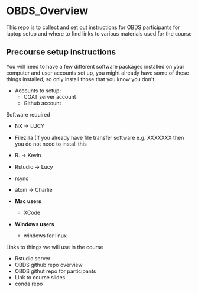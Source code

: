 # OBDS_Overview
This repo is to collect and set out instructions for OBDS participants for laptop setup and where to find links to various materials used for the course


## Precourse setup instructions 

You will need to have a few different software packages installed on your computer and user accounts set up, you might already have some of these things installed, so only install those that you know you don't. 

- Accounts to setup: 
    - CGAT server account
    - Github account

Software required

  - NX -> LUCY
  - Filezilla (If you already have file transfer software e.g. XXXXXXX then you do not need to install this
  - R. -> Kevin 
  - Rstudio -> Lucy 
  - rsync
  - atom  -> Charlie 

  - **Mac users**
    - XCode
  - **Windows users**
    - windows for linux
    
Links to things we will use in the course 

- Rstudio server
- OBDS github repo overview
- OBDS githut repo for participants 
- Link to course slides 
- conda repo
